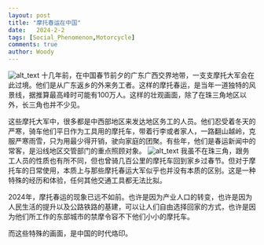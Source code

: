 ```yaml
---
layout: post
title: "摩托春运在中国"
date:   2024-2-2
tags: [Social_Phenomenon,Motorcycle]
comments: true
author: Woody
---
```


![alt_text](https://howdywoody.github.io/images/motorush1.png)
十几年前，在中国春节前夕的广东广西交界地带，一支支摩托大军会在此过境。他们是从广东返乡的外来务工者。这样的摩托春运，是当年一道独特的风景线，据推算最高峰时可能有100万人。这样的壮观画面，除了在珠三角地区以外，长三角也并不少见。

这些摩托大军中，很多都是中西部地区来发达地区务工的人员。他们忍受着冬天的严寒，骑车他们平日作为工具用的摩托车，带着行李或者家人，一路翻山越岭，克服严寒雨雪，只为用最少得开销，驶向家庭的团聚。有些年，他们是春运新闻中的常客，是沿线地区交管部门的重点照顾对象。
![alt_text](https://howdywoody.github.io/images/motorush2.png)
我虽不在珠三角，跟务工人员的性质也有所不同，但也曾骑几百公里的摩托车回到家乡过春节。但对于摩托车的日常使用，本质上与那些摩托春运大军似乎也并没有本质的区别。这是一种特殊的经历和体验，任何其他交通工具都无法比拟。

2024年，摩托春运的现象已远不如前。也许是因为产业人口的转变，也许是因为人民生活的提升以及公路铁路的基建，可以让人们自由选择回家的方式，也许是因为他们所工作的东部城市的禁摩令容不下他们小小的摩托车。

而这些特殊的画面，是中国的时代烙印。
